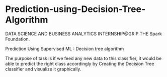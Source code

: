 # Prediction-using-Decision-Tree-Algorithm
DATA SCIENCE AND BUSINESS ANALYTICS INTERNSHIP@GRIP THE Spark Foundation.

Prediction Using Supervised ML : Decision tree algorithm

The purpose of task is if we feed any new data to this classifier, it would be able to predict the right class accordingly by Creating the Decision Tree classifier and visualize it graphically. 


